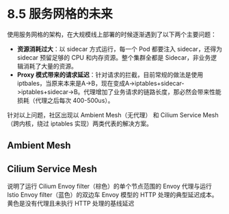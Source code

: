 # 8.5 服务网格的未来

使用服务网格的架构，在大规模线上部署的时候逐渐遇到了以下两个主要问题：

- **资源消耗过大**：以 sidecar 方式运行，每一个 Pod 都要注入 sidecar，还得为 sidecar 预留足够的 CPU 和内存资源。整个集群全都是 Sidecar，非业务逻辑消耗了大量的资源。
- **Proxy 模式带来的请求延迟**：针对请求的拦截，目前常规的做法是使用 iptbales，当原来本来是A->B，现在变成A->iptables+sidecar->iptables+sidecar->B。代理增加了业务请求的链路长度，那必然会带来性能损耗（代理之后每次 400-500us）。

针对以上问题，社区出现以 Ambient Mesh（无代理） 和 Cilium Service Mesh（跨内核，绕过 iptables 实现）两类代表的解决方案。

## Ambient Mesh 

## Cilium Service Mesh

说明了运行 Cilium Envoy filter（棕色）的单个节点范围的 Envoy 代理与运行 Istio Envoy filter（蓝色）的双边车 Envoy 模型的 HTTP 处理的典型延迟成本。黄色是没有代理且未执行 HTTP 处理的基线延迟